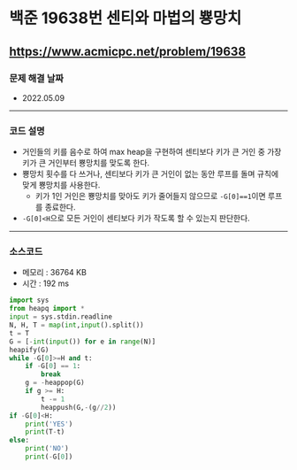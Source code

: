 # 백준 19638번 센티와 마법의 뿅망치
https://www.acmicpc.net/problem/19638
---

### 문제 해결 날짜
- 2022.05.09
---

### 코드 설명
- 거인들의 키를 음수로 하여 max heap을 구현하여 센티보다 키가 큰 거인 중 가장 키가 큰 거인부터 뿅망치를 맞도록 한다.
- 뿅망치 횟수를 다 쓰거나, 센티보다 키가 큰 거인이 없는 동안 루프를 돌며 규칙에 맞게 뿅망치를 사용한다.
    * 키가 1인 거인은 뿅망치를 맞아도 키가 줄어들지 않으므로 `-G[0]==1`이면 루프를 종료한다.
- `-G[0]<H`으로 모든 거인이 센티보다 키가 작도록 할 수 있는지 판단한다.
---

### 소스코드
- 메모리 : 36764 KB
- 시간 : 192 ms
```Python
import sys
from heapq import *
input = sys.stdin.readline
N, H, T = map(int,input().split())
t = T
G = [-int(input()) for e in range(N)]
heapify(G)
while -G[0]>=H and t:
    if -G[0] == 1:
        break
    g = -heappop(G)
    if g >= H:
        t -= 1
        heappush(G,-(g//2))
if -G[0]<H:
    print('YES')
    print(T-t)
else:
    print('NO')
    print(-G[0])
```